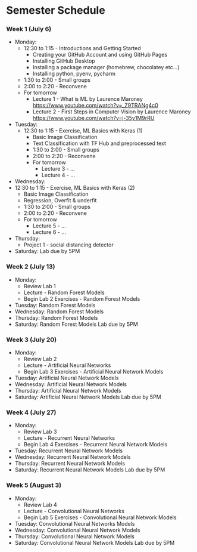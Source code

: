 # Semester Schedule

### Week 1 (July 6)

- Monday: 
	- 12:30 to 1:15 - Introductions and Getting Started
	  - Creating your GitHub Account and using GitHub Pages
	  - Installing GitHub Desktop
	  - Installing a package manager (homebrew, chocolatey etc...)
	  - Installing python, pyenv, pycharm
	- 1:30 to 2:00 - Small groups
	- 2:00 to 2:20 - Reconvene
	- For tomorrow
	  - Lecture 1 - What is ML by Laurence Maroney https://www.youtube.com/watch?v=_Z9TRANg4c0
	  - Lecture 2 - First Steps in Computer Vision by Laurence Maroney https://www.youtube.com/watch?v=j-35y1M9rRU
- Tuesday: 
  - 12:30 to 1:15 - Exercise, ML Basics with Keras (1)
	  - Basic Image Classification
	  - Text Classification with TF Hub and preprocessed text
	- 1:30 to 2:00 - Small groups
	- 2:00 to 2:20 - Reconvene
	- For tomorrow
	  - Lecture 3 - ...
	  - Lecture 4 - ...
- Wednesday:
 - 12:30 to 1:15 - Exercise, ML Basics with Keras (2)
	  - Basic Image Classification
	  - Regression, Overfit & underfit
	- 1:30 to 2:00 - Small groups
	- 2:00 to 2:20 - Reconvene
	- For tomorrow
	  - Lecture 5 - ...
	  - Lecture 6 - ...
- Thursday: 
  - Project 1 - social distancing detector
- Saturday:  Lab due by 5PM

### Week 2 (July 13)

- Monday: 
  - Review Lab 1
  - Lecture - Random Forest Models
  - Begin Lab 2 Exercises - Random Forest Models
- Tuesday: Random Forest Models
- Wednesday: Random Forest Models
- Thursday: Random Forest Models
- Saturday: Random Forest Models Lab due by 5PM


### Week 3 (July 20)

- Monday:
  - Review Lab 2
  - Lecture - Artificial Neural Networks
  - Begin Lab 3 Exercises - Artificial Neural Network Models
- Tuesday: Artificial Neural Network Models
- Wednesday: Artificial Neural Network Models
- Thursday: Artificial Neural Network Models
- Saturday: Artificial Neural Network Models Lab due by 5PM


### Week 4 (July 27)

- Monday:
  - Review Lab 3
  - Lecture - Recurrent Neural Networks
  - Begin Lab 4 Exercises - Recurrent Neural Network Models
- Tuesday: Recurrent Neural Network Models
- Wednesday: Recurrent Neural Network Models
- Thursday: Recurrent Neural Network Models
- Saturday: Recurrent Neural Network Models Lab due by 5PM

### Week 5 (August 3)

- Monday:
  - Review Lab 4
  - Lecture - Convolutional Neural Networks
  - Begin Lab 5 Exercises - Convolutional Neural Network Models
- Tuesday: Convolutional Neural Networks Models
- Wednesday: Convolutional Neural Network Models
- Thursday: Convolutional Neural Network Models
- Saturday: Convolutional Neural Network Models Lab due by 5PM